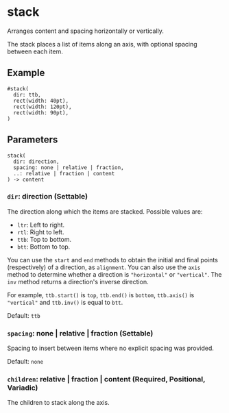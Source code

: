 # stack

Arranges content and spacing horizontally or vertically.

The stack places a list of items along an axis, with optional spacing between each item.

## Example

```typst
#stack(
  dir: ttb,
  rect(width: 40pt),
  rect(width: 120pt),
  rect(width: 90pt),
)
```

## Parameters

```
stack(
  dir: direction,
  spacing: none | relative | fraction,
  ..: relative | fraction | content
) -> content
```

### `dir`: direction (Settable)

The direction along which the items are stacked. Possible values are:

- `ltr`: Left to right.
- `rtl`: Right to left.
- `ttb`: Top to bottom.
- `btt`: Bottom to top.

You can use the `start` and `end` methods to obtain the initial and final points (respectively) of a direction, as `alignment`. You can also use the `axis` method to determine whether a direction is `"horizontal"` or `"vertical"`. The `inv` method returns a direction's inverse direction.

For example, `ttb.start()` is `top`, `ttb.end()` is `bottom`, `ttb.axis()` is `"vertical"` and `ttb.inv()` is equal to `btt`.

Default: `ttb`

### `spacing`: none | relative | fraction (Settable)

Spacing to insert between items where no explicit spacing was provided.

Default: `none`

### `children`: relative | fraction | content (Required, Positional, Variadic)

The children to stack along the axis.
